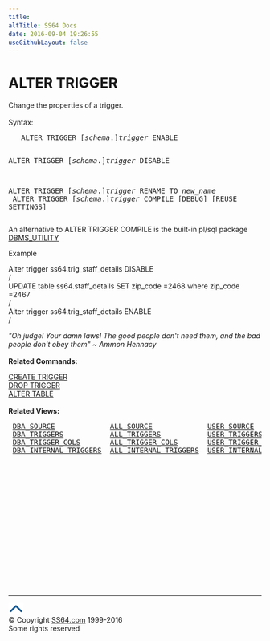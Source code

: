 ```yaml
---
title:
altTitle: SS64 Docs
date: 2016-09-04 19:26:55
useGithubLayout: false
---
```

<!-- #BeginLibraryItem "/Library/head_ora.lbi" --><!-- #EndLibraryItem --><h1>ALTER TRIGGER</h1> 
<p>Change the properties of a trigger.<br>
  <br>
  Syntax:</p>
<pre>   ALTER TRIGGER [<i>schema</i>.]<i>trigger</i> ENABLE 

   ALTER TRIGGER [<i>schema</i>.]<i>trigger</i> DISABLE

   ALTER TRIGGER [<i>schema</i>.]<i>trigger</i> RENAME TO <i>new_name
</i>
   ALTER TRIGGER [<i>schema</i>.]<i>trigger</i> COMPILE [DEBUG] [REUSE SETTINGS]</pre>
<p>An alternative to ALTER TRIGGER COMPILE is the built-in  pl/sql package <a href="../orap/DBMS_UTILITY.html">DBMS_UTILITY</a></p>
<p>Example</p>
<p class="code">Alter trigger ss64.trig_staff_details DISABLE<br>
/<br>UPDATE table ss64.staff_details SET zip_code =2468 where zip_code =2467<br>
/<br>
Alter trigger ss64.trig_staff_details ENABLE<br>
/</p>
<p><i class="quote">"Oh judge! Your damn laws! The good people don't need them, and the bad people don't obey them" ~ Ammon Hennacy</i><br>
  <br>
<b> Related Commands:</b></p>
<p> <a href="trigger_c.html">CREATE TRIGGER</a> <br>
  <a href="trigger_d.html">DROP TRIGGER</a><br>
  <a href="table_a.html">ALTER TABLE</a> <br>
  <br>
  <b>Related Views:</b></p>
<pre> <a href="../orad/DBA_SOURCE.html">DBA_SOURCE</a>             <a href="../orad/ALL_SOURCE.html">ALL_SOURCE</a>             <a href="../orad/USER_SOURCE.html">USER_SOURCE</a> 
 <a href="../orad/DBA_TRIGGERS.html">DBA_TRIGGERS</a>           <a href="../orad/ALL_TRIGGERS.html">ALL_TRIGGERS</a>           <a href="../orad/USER_TRIGGERS.html">USER_TRIGGERS</a> 
 <a href="../orad/DBA_TRIGGER_COLS.html">DBA_TRIGGER_COLS</a>       <a href="../orad/ALL_TRIGGER_COLS.html">ALL_TRIGGER_COLS</a>       <a href="../orad/USER_TRIGGER_COLS.html">USER_TRIGGER_COLS</a>
 <a href="../orad/DBA_INTERNAL_TRIGGERS.html">DBA_INTERNAL_TRIGGERS</a>  <a href="../orad/ALL_INTERNAL_TRIGGERS.html">ALL_INTERNAL_TRIGGERS</a>  <a href="../orad/USER_INTERNAL_TRIGGERS.html">USER_INTERNAL_TRIGGERS</a>         </pre><!-- #BeginLibraryItem "/Library/foot_ora.lbi" --><p>
<!-- oracle-footer -->
<ins class="adsbygoogle" style="display:inline-block;width:300px;height:250px" data-ad-client="ca-pub-6140977852749469" data-ad-slot="4275490898"></ins>
<script>
(adsbygoogle = window.adsbygoogle || []).push({});
</script></p>
<hr>
<div id="bl" class="footer"><a href="trigger_a.html#"><img src="../images/top.png" width="30" height="22" alt="Back to the Top"></a></div>
<div id="br" class="footer, tagline">© Copyright <a href="http://ss64.com/">SS64.com</a> 1999-2016<br>
Some rights reserved</div><!-- #EndLibraryItem -->


